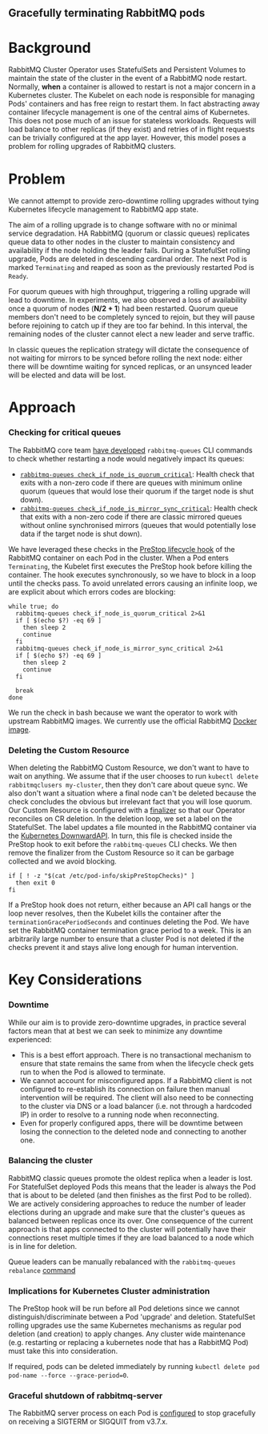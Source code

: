 Gracefully terminating RabbitMQ pods
----

Background
===

RabbitMQ Cluster Operator uses StatefulSets and Persistent Volumes to maintain the state of the cluster in the event of a RabbitMQ node restart. Normally, **when** a container is allowed to restart is not a major concern in a Kubernetes cluster. The Kubelet on each node is responsible for managing Pods' containers and has free reign to restart them. In fact abstracting away container lifecycle management is one of the central aims of Kubernetes. This does not pose much of an issue for stateless workloads. Requests will load balance to other replicas (if they exist) and retries of in flight requests can be trivially configured at the app layer. However, this model poses a problem for rolling upgrades of RabbitMQ clusters.

Problem
====
We cannot attempt to provide zero-downtime rolling upgrades without tying Kubernetes lifecycle management to RabbitMQ app state.

The aim of a rolling upgrade is to change software with no or minimal service degradation. HA RabbitMQ (quorum or classic queues) replicates queue data to other nodes in the cluster to maintain consistency and availability if the node holding the leader fails. During a StatefulSet rolling upgrade, Pods are deleted in descending cardinal order. The next Pod is marked `Terminating` and reaped as soon as the previously restarted Pod is `Ready`.

For quorum queues with high throughput, triggering a rolling upgrade will lead to downtime. In experiments, we also observed a loss of availability once a quorum of nodes (**N/2 + 1**) had been restarted. Quorum queue members don't need to be completely synced to rejoin, but they will pause before rejoining to catch up if they are too far behind. In this interval, the remaining nodes of the cluster cannot elect a new leader and serve traffic.

In classic queues the replication strategy will dictate the consequence of not waiting for mirrors to be synced before rolling the next node: either there will be downtime waiting for synced replicas, or an unsynced leader will be elected and data will be lost.

Approach
===

### Checking for critical queues

The RabbitMQ core team [have developed](https://github.com/rabbitmq/rabbitmq-cli/issues/389) `rabbitmq-queues` CLI commands to check whether restarting a node would negatively impact its queues:

- [`rabbitmq-queues check_if_node_is_quorum_critical`](https://www.rabbitmq.com/rabbitmq-queues.8.html#check_if_node_is_quorum_critical): Health check that exits with a non-zero code if there are queues with minimum online quorum (queues that would lose their quorum if the target node is shut down).
- [`rabbitmq-queues check_if_node_is_mirror_sync_critical`](https://www.rabbitmq.com/rabbitmq-queues.8.html#check_if_node_is_mirror_sync_critical): Health check that exits with a non-zero code if there are classic mirrored queues without online synchronised mirrors (queues that would potentially lose data if the target node is shut down).

We have leveraged these checks in the [PreStop lifecycle hook](https://kubernetes.io/docs/concepts/containers/container-lifecycle-hooks/#container-hooks) of the RabbitMQ container on each Pod in the cluster. When a Pod enters `Terminating`, the Kubelet first executes the PreStop hook before killing the container. The hook executes synchronously, so we have to block in a loop until the checks pass. To avoid unrelated errors causing an infinite loop, we are explicit about which errors codes are blocking:

```
while true; do
  rabbitmq-queues check_if_node_is_quorum_critical 2>&1
  if [ $(echo $?) -eq 69 ]
    then sleep 2
    continue
  fi
  rabbitmq-queues check_if_node_is_mirror_sync_critical 2>&1
  if [ $(echo $?) -eq 69 ]
    then sleep 2
    continue
  fi

  break
done
```

We run the check in bash because we want the operator to work with upstream RabbitMQ images. We currently use the official RabbitMQ [Docker image](https://hub.docker.com/_/rabbitmq).

### Deleting the Custom Resource

When deleting the RabbitMQ Custom Resource, we don't want to have to wait on anything. We assume that if the user chooses to run `kubectl delete rabbitmqclusers my-cluster`, then they don't care about queue sync. We also don't want a situation where a final node can't be deleted because the check concludes the obvious but irrelevant fact that you will lose quorum. Our Custom Resource is configured with a [finalizer](https://kubernetes.io/docs/tasks/access-kubernetes-api/custom-resources/custom-resource-definitions/#finalizers) so that our Operator reconciles on CR deletion. In the deletion loop, we set a label on the StatefulSet. The label updates a file mounted in the RabbitMQ container via the [Kubernetes DownwardAPI](https://kubernetes.io/docs/tasks/inject-data-application/downward-api-volume-expose-pod-information/). In turn, this file is checked inside the PreStop hook to exit before the `rabbitmq-queues` CLI checks. We then remove the finalizer from the Custom Resource so it can be garbage collected and we avoid blocking.

```
if [ ! -z "$(cat /etc/pod-info/skipPreStopChecks)" ]
  then exit 0
fi
```

If a PreStop hook does not return, either because an API call hangs or the loop never resolves, then the Kubelet kills the container after the `terminationGracePeriodSeconds` and continues deleting the Pod. We have set the RabbitMQ container termination grace period to a week. This is an arbitrarily large number to ensure that a cluster Pod is not deleted if the checks prevent it and stays alive long enough for human intervention.

Key Considerations
===

### Downtime

While our aim is to provide zero-downtime upgrades, in practice several factors mean that at best we can seek to minimize any downtime experienced:
- This is a best effort approach. There is no transactional mechanism to ensure that state remains the same from when the lifecycle check gets run to when the Pod is allowed to terminate.
- We cannot account for misconfigured apps. If a RabbitMQ client is not configured to re-establish its connection on failure then manual intervention will be required. The client will also need to be connecting to the cluster via DNS or a load balancer (i.e. not through a hardcoded IP) in order to resolve to a running node when reconnecting.
- Even for properly configured apps, there will be downtime between losing the connection to the deleted node and connecting to another one.

### Balancing the cluster

RabbitMQ classic queues promote the oldest replica when a leader is lost. For StatefulSet deployed Pods this means that the leader is always the Pod that is about to be deleted (and then finishes as the first Pod to be rolled). We are actively considering approaches to reduce the number of leader elections during an upgrade and make sure that the cluster's queues as balanced between replicas once its over. One consequence of the current approach is that apps connected to the cluster will potentially have their connections reset multiple times if they are load balanced to a node which is in line for deletion.

Queue leaders can be manually rebalanced with the `rabbitmq-queues rebalance` [command](https://www.rabbitmq.com/rabbitmq-queues.8.html#Cluster)

### Implications for Kubernetes Cluster administration

 The PreStop hook will be run before all Pod deletions since we cannot distinguish/discriminate between a Pod 'upgrade' and deletion. StatefulSet rolling upgrades use the same Kubernetes mechanisms as regular pod deletion (and creation) to apply changes. Any cluster wide maintenance (e.g. restarting or replacing a kubernetes node that has a RabbitMQ Pod) must take this into consideration.

If required, pods can be deleted immediately by running `kubectl delete pod pod-name --force --grace-period=0`.

### Graceful shutdown of rabbitmq-server

The RabbitMQ server process on each Pod is [configured](https://github.com/rabbitmq/rabbitmq-server/pull/2227/files) to stop gracefully on receiving a SIGTERM or SIGQUIT from v3.7.x.
